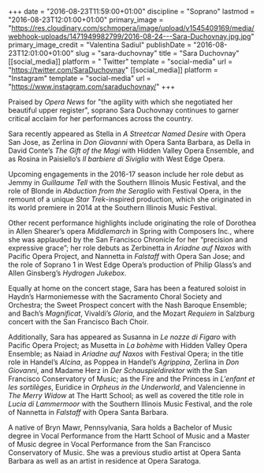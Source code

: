 +++
date = "2016-08-23T11:59:00+01:00"
discipline = "Soprano"
lastmod = "2016-08-23T12:01:00+01:00"
primary_image = "https://res.cloudinary.com/schmopera/image/upload/v1545409169/media/webhook-uploads/1471949982799/2016-08-24---Sara-Duchovnay.jpg.jpg"
primary_image_credit = "Valentina Sadiul"
publishDate = "2016-08-23T12:01:00+01:00"
slug = "sara-duchovnay"
title = "Sara Duchovnay"
[[social_media]]
platform = " Twitter"
template = "social-media"
url = "https://twitter.com/SaraDuchovnay"
[[social_media]]
platform = "Instagram"
template = "social-media"
url = "https://www.instagram.com/saraduchovnay/"
+++

Praised by *Opera News* for "the agility with which she negotiated her beautiful upper register", soprano Sara Duchovnay continues to garner critical acclaim for her performances across the country.

Sara recently appeared as Stella in *A Streetcar Named Desire* with Opera San Jose, as Zerlina in *Don Giovanni* with Opera Santa Barbara, as Della in David Conte’s *The Gift of the Magi* with Hidden Valley Opera Ensemble, and as Rosina in Paisiello’s *Il barbiere di Siviglia* with West Edge Opera.

Upcoming engagements in the 2016-17 season include her role debut as Jemmy in *Guillaume Tell* with the Southern Illinois Music Festival, and the role of Blonde in *Abduction from the Seraglio* with Festival Opera, in the remount of a unique *Star Trek*-inspired production, which she originated in its world premiere in 2014 at the Southern Illinois Music Festival.

Other recent performance highlights include originating the role of Dorothea in Allen Shearer’s opera *Middlemarch* in Spring with Composers Inc., where she was applauded by the San Francisco Chronicle for her “precision and expressive grace”; her role debuts as Zerbinetta in *Ariadne auf Naxos* with Pacific Opera Project, and Nannetta in *Falstaff* with Opera San Jose; and the role of Soprano 1 in West Edge Opera’s production of Philip Glass’s and Allen Ginsberg’s *Hydrogen Jukebox*. 

Equally at home on the concert stage, Sara has been a featured soloist in Haydn’s Harmoniemesse with the Sacramento Choral Society and Orchestra; the Sweet Prospect concert with the Nash Baroque Ensemble; and Bach’s *Magnificat*, Vivaldi’s *Gloria*, and the Mozart *Requiem* in Salzburg concert with the San Francisco Bach Choir.

Additionally, Sara has appeared as Susanna in *Le nozze di Figaro* with Pacific Opera Project; as Musetta in *La bohème* with Hidden Valley Opera Ensemble; as Naiad in *Ariadne auf Naxos* with Festival Opera; in the title role in Handel’s *Alcina*, as Poppea in Handel’s *Agrippina*, Zerlina in *Don Giovanni*, and Madame Herz in *Der Schauspieldirektor* with the San Francisco Conservatory of Music; as the Fire and the Princess in *L'enfant et les sortilèges*, Euridice in *Orpheus in the Underworld*, and Valencienne in *The Merry Widow* at The Hartt School; as well as covered the title role in *Lucia di Lammermoor* with the Southern Illinois Music Festival, and the role of Nannetta in *Falstaff* with Opera Santa Barbara.

A native of Bryn Mawr, Pennsylvania, Sara holds a Bachelor of Music degree in Vocal Performance from the Hartt School of Music and a Master of Music degree in Vocal Performance from the San Francisco Conservatory of Music. She was a previous studio artist at Opera Santa Barbara as well as an artist in residence at Opera Saratoga.
